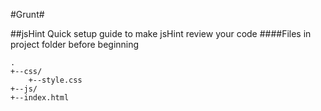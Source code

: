 #Grunt#

##jsHint
Quick setup guide to make jsHint review your code
####Files in project folder before beginning
```
.
+--css/
    +--style.css
+--js/
+--index.html

```
